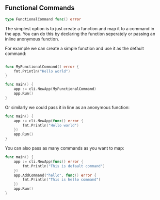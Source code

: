 ## Functional Commands

```go
type FunctionalCommand func() error
```

The simplest option is to just create a function and map it to a command in the app. You can do this by declaring the function seperately or passing an inline anonymous function.

For example we can create a simple function and use it as the default command:

```go

func MyFunctionalCommand() error {
    fmt.Println("Hello world")
}

func main() {
    app := cli.NewApp(MyFunctionalCommand)
    app.Run()
}
```

Or similarly we could pass it in line as an anonymous function:

```go
func main() {
    app := cli.NewApp(func() error {
        fmt.Println("Hello world")
    })
    app.Run()
}
```

You can also pass as many commands as you want to map:

```go
func main() {
    app := cli.NewApp(func() error {
        fmt.Println("This is default command")
    })
    app.AddCommand("hello", func() error {
        fmt.Println("This is hello command")
    })
    app.Run()
}
```
